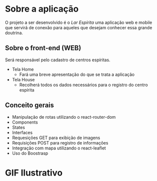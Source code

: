 # Sobre a aplicação

O projeto a ser desenvolvido é o _Lar Espírita_ uma aplicação web e mobile que servirá de conexão para aqueles que desejam conhecer essa grande doutrina.

## Sobre o front-end (WEB)
Será responsável pelo cadastro de centros espíritas.
- Tela Home
    - Fará uma breve apresentação do que se trata a aplicação
- Tela House
    - Recolherá todos os dados necessários para o registro do centro espírita

## Conceito gerais
- Manipulação de rotas utilizando o react-router-dom
- Components
- States
- Interfaces
- Requesições GET para exibição de imagens
- Requisições POST para registro de informações
- Integração com mapa utilizando o react-leaflet
- Uso do Boostrasp

# GIF Ilustrativo